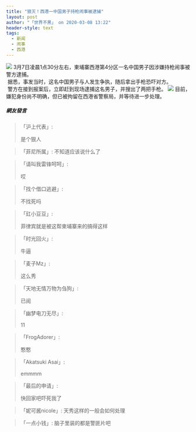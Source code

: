 ```yaml
---
title: "狼灭！西港一中国男子持枪闹事被逮捕"
layout: post
author: "「世界不黑」 on 2020-03-08 13:22"
header-style: text
tags:
  - 新闻
  - 闹事
  - 西港
---
```


<img src="http://images.feileyuan.com/images/ueditor/2020030813180000371225.PNG"><input type="hidden" value="菲乐园提供">
3月7日凌晨1点30分左右，柬埔寨西港第4分区一名中国男子因涉嫌持枪闹事被警方逮捕。
<br>
&nbsp;据悉，事发当时，这名中国男子与人发生争执，随后拿出手枪恐吓对方。
<br>
&nbsp;警方在接到报案后，立即赶到现场逮捕这名男子，并搜出了两把手枪。
<img src="http://images.feileyuan.com/images/ueditor/2020030813210000122573.jpg">
目前，嫌犯身份尚不明确，但已被拘留在西港省警察局，并等待进一步处理。

##### 網友發言 
> 「沪上代表」:
> <p>是个狠人</p>

> 「菲尼所属」:
> 不知道应该说什么了

> 「请叫我雷锋呵呵」:
> <p>哎</p>

> 「找个借口逃避」:
> <p>不找死吗</p>

> 「豇小豆豆」:
> <p>菲律宾就是被这帮柬埔寨来的搞得这样</p>

> 「时光回火」:
> <p>牛逼</p>

> 「麦子Mz」:
> <p>这么秀</p>

> 「天地无情万物为刍狗」:
> <p>已阅</p>

> 「幽梦电刀无尽」:
> <p>11</p>

> 「FrogAdorer」:
> <p>憨憨</p>

> 「Akatsuki Asai」:
> <p>emmmm</p>

> 「最后的申请」:
> <p>快回家吧吓死我了</p>

> 「妮可酱nicole」:
> 天秀这样的一般会如何处理

> 「一点小钱」:
> 脑子里装的都是警匪片吧


